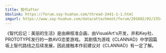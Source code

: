 ```yaml
---
title: 智代after
bbslink: https://forum.say-huahuo.com/thread-2441-1-1.html
imgurl: https://www.say-huahuo.com/data/attachment/forum/201602/02/235406q9964gpohon16jy6.jpg
---
```


《智代后记：美丽的生活》是由麻枝准企画、由VisualArt's开发，并和Key社、PROTOTYPE发行的一款AVG恋爱游戏。
其剧情为游戏《CLANNAD》中学园篇坂上智代路线之后续发展，因此接触本作前建议对《CLANNAD》有一定了解。<!--more-->
